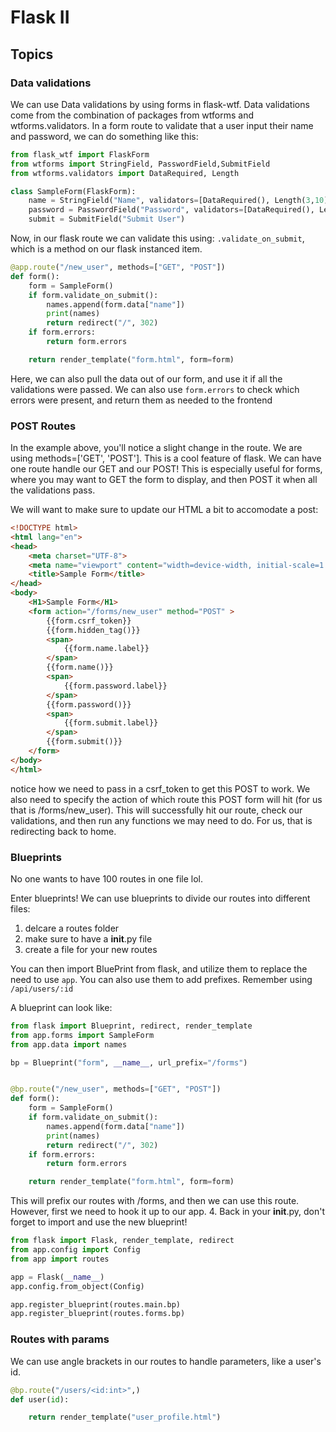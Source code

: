 # Flask II

## Topics


### Data validations

We can use Data validations by using forms in flask-wtf.
Data validations come from the combination of packages from wtforms and wtforms.validators. In a form route to validate that a user input their name and password, we can do something like this:

```py
from flask_wtf import FlaskForm
from wtforms import StringField, PasswordField,SubmitField
from wtforms.validators import DataRequired, Length

class SampleForm(FlaskForm):
    name = StringField("Name", validators=[DataRequired(), Length(3,10)])
    password = PasswordField("Password", validators=[DataRequired(), Length(6, 12)])
    submit = SubmitField("Submit User")

```

Now, in our flask route we can validate this using: `.validate_on_submit`, which is a method on our flask instanced item.


```py
@app.route("/new_user", methods=["GET", "POST"])
def form():
    form = SampleForm()
    if form.validate_on_submit():
        names.append(form.data["name"])
        print(names)
        return redirect("/", 302)
    if form.errors:
        return form.errors

    return render_template("form.html", form=form)
```

Here, we can also pull the data out of our form, and use it if all the validations were passed. We can also use `form.errors` to check which errors were present, and return them as needed to the frontend



### POST Routes

In the example above, you'll notice a slight change in the route. We are using methods=['GET', 'POST']. This is a cool feature of flask. We can have one route handle our GET and our POST! This is especially useful for forms, where you may want to GET the form to display, and then POST it when all the validations pass.

We will want to make sure to update our HTML a bit to accomodate a post:

```html
<!DOCTYPE html>
<html lang="en">
<head>
    <meta charset="UTF-8">
    <meta name="viewport" content="width=device-width, initial-scale=1.0">
    <title>Sample Form</title>
</head>
<body>
    <H1>Sample Form</H1>
    <form action="/forms/new_user" method="POST" >
        {{form.csrf_token}}
        {{form.hidden_tag()}}
        <span>
            {{form.name.label}}
        </span>
        {{form.name()}}
        <span>
            {{form.password.label}}
        </span>
        {{form.password()}}
        <span>
            {{form.submit.label}}
        </span>
        {{form.submit()}}
    </form>
</body>
</html>

```

notice how we need to pass in a csrf_token to get this POST to work. We also need to specify the action of which route this POST form will hit (for us that is /forms/new_user). This will successfully hit our route, check our validations, and then run any functions we may need to do. For us, that is redirecting back to home.


### Blueprints

No one wants to have 100 routes in one file lol.

Enter blueprints! We can use blueprints to divide our routes into different files:

1. delcare a routes folder
2. make sure to have a __init__.py file
3. create a file for your new routes

You can then import BluePrint from flask, and utilize them to replace the need to use `app`. You can also use them to add prefixes. Remember using `/api/users/:id`

A blueprint can look like:

```py
from flask import Blueprint, redirect, render_template
from app.forms import SampleForm
from app.data import names

bp = Blueprint("form", __name__, url_prefix="/forms")


@bp.route("/new_user", methods=["GET", "POST"])
def form():
    form = SampleForm()
    if form.validate_on_submit():
        names.append(form.data["name"])
        print(names)
        return redirect("/", 302)
    if form.errors:
        return form.errors

    return render_template("form.html", form=form)
```

This will prefix our routes with /forms, and then we can use this route. However, first we need to hook it up to our app.
4. Back in your __init__.py, don't forget to import and use the new blueprint!
```py
from flask import Flask, render_template, redirect
from app.config import Config
from app import routes

app = Flask(__name__)
app.config.from_object(Config)

app.register_blueprint(routes.main.bp)
app.register_blueprint(routes.forms.bp)

```

### Routes with params

We can use angle brackets in our routes to handle parameters, like a user's id.

```py
@bp.route("/users/<id:int>",)
def user(id):

    return render_template("user_profile.html")
```
